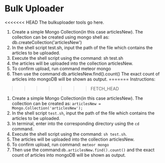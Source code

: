 Bulk Uploader
=============

<<<<<<< HEAD
The bulkuploader tools go here.
1) Create a simple Mongo Collection(in this case articlesNew). The collection can be created using mongo shell as:
db.createCollection('articlesNew')
2) In the shell script test.sh, input the path of the file which contains the articles to be uploaded.  
3) Execute the shell script using the command:
sh test.sh
4) the articles will be uploaded into the collection articlesNew. 
5) To confirm upload, run command
meteor mongo
6) Then use the command 
db.articlesNew.find().count()
The exact count of articles into mongoDB will be shown as output. 
=======
Instructions:
>>>>>>> FETCH_HEAD

1. Create a simple Mongo Collection(in this case articlesNew). The collection can be created as: `articlesNew = Mongo.Collection('articlesNew');`
2. In the shell script `test.sh`, input the path of the file which contains the articles to be uploaded.
3. In terminal, enter into the corresponding directory using the `cd` command. 
4. Execute the shell script using the command: `sh test.sh`.
5. The articles will be uploaded into the collection articlesNew. 
6. To confirm upload, run command: `meteor mongo` 
7. Then use the command:`db.articlesNew.find().count()` and the exact count of articles into mongoDB will be shown as output. 
